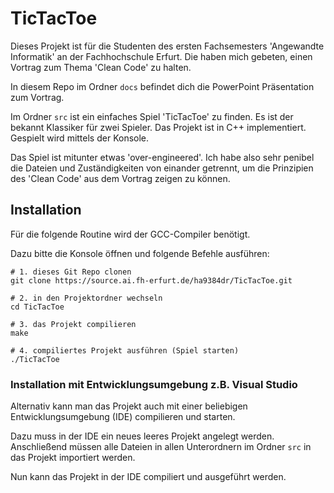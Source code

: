 # TicTacToe

Dieses Projekt ist für die Studenten des ersten Fachsemesters 'Angewandte Informatik' an der Fachhochschule Erfurt. Die haben mich gebeten, einen Vortrag zum Thema 'Clean Code' zu halten.

In diesem Repo im Ordner `docs` befindet dich die PowerPoint Präsentation zum Vortrag.

Im Ordner `src` ist ein einfaches Spiel 'TicTacToe' zu finden. Es ist der bekannt Klassiker für zwei Spieler. Das Projekt ist in C++ implementiert. Gespielt wird mittels der Konsole.

Das Spiel ist mitunter etwas 'over-engineered'. Ich habe also sehr penibel die Dateien und Zuständigkeiten von einander getrennt, um die Prinzipien des 'Clean Code' aus dem Vortrag zeigen zu können.

## Installation

Für die folgende Routine wird der GCC-Compiler benötigt.

Dazu bitte die Konsole öffnen und folgende Befehle ausführen:

```shell
# 1. dieses Git Repo clonen
git clone https://source.ai.fh-erfurt.de/ha9384dr/TicTacToe.git

# 2. in den Projektordner wechseln
cd TicTacToe

# 3. das Projekt compilieren
make

# 4. compiliertes Projekt ausführen (Spiel starten)
./TicTacToe
```

### Installation mit Entwicklungsumgebung z.B. Visual Studio

Alternativ kann man das Projekt auch mit einer beliebigen Entwicklungsumgebung (IDE) compilieren und starten.

Dazu muss in der IDE ein neues leeres Projekt angelegt werden. Anschließend müssen alle Dateien in allen Unterordnern im Ordner `src` in das Projekt importiert werden.

Nun kann das Projekt in der IDE compiliert und ausgeführt werden.